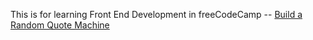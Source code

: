 This is for learning Front End Development in freeCodeCamp -- [Build a Random Quote Machine](https://www.freecodecamp.org/learn/front-end-development-libraries/front-end-development-libraries-projects/build-a-random-quote-machine)